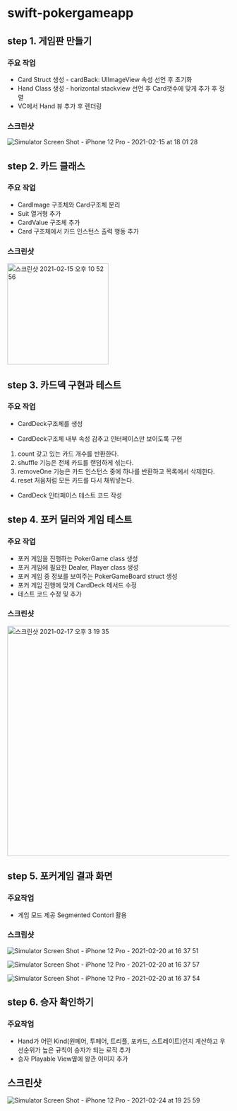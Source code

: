 # swift-pokergameapp

## step 1. 게임판 만들기

### 주요 작업
- Card Struct 생성 - cardBack: UIImageView 속성 선언 후 초기화
- Hand Class 생성 - horizontal stackview 선언 후 Card갯수에 맞게 추가 후 정렬
- VC에서 Hand 뷰 추가 후 렌더링

### 스크린샷

![Simulator Screen Shot - iPhone 12 Pro - 2021-02-15 at 18 01 28](https://user-images.githubusercontent.com/39956881/107926053-920e2c00-6fb8-11eb-8aa2-b8f887a706b0.png)

## step 2. 카드 클래스

### 주요 작업
- CardImage 구조체와 Card구조체 분리
- Suit 열거형 추가
- CardValue 구조체 추가
- Card 구조체에서 카드 인스턴스 출력 행동 추가

### 스크린샷

<img width="229" alt="스크린샷 2021-02-15 오후 10 52 56" src="https://user-images.githubusercontent.com/39956881/107955013-98180300-6fe0-11eb-89a3-29433742a776.png">


## step 3. 카드덱 구현과 테스트

### 주요 작업
- CardDeck구조체를 생성

- CardDeck구조체 내부 속성 감추고 인터페이스만 보이도록 구현
1. count 갖고 있는 카드 개수를 반환한다.
2. shuffle 기능은 전체 카드를 랜덤하게 섞는다.
3. removeOne 기능은 카드 인스턴스 중에 하나를 반환하고 목록에서 삭제한다.
3. reset 처음처럼 모든 카드를 다시 채워넣는다.

- CardDeck 인터페이스 테스트 코드 작성

## step 4. 포커 딜러와 게임 테스트

### 주요 작업
- 포커 게임을 진행하는 PokerGame class 생성
- 포커 게임에 필요한 Dealer, Player class 생성
- 포커 게임 중 정보를 보여주는 PokerGameBoard struct 생성
- 포커 게임 진행에 맞게 CardDeck 메서드 수정
- 테스트 코드 수정 및 추가

### 스크린샷

<img width="520" alt="스크린샷 2021-02-17 오후 3 19 35" src="https://user-images.githubusercontent.com/39956881/108164399-10430d80-7134-11eb-988f-fdfbc54d652f.png">


## step 5. 포커게임 결과 화면

### 주요작업
- 게임 모드 제공 Segmented Contorl  활용

### 스크립샷

![Simulator Screen Shot - iPhone 12 Pro - 2021-02-20 at 16 37 51](https://user-images.githubusercontent.com/39956881/108587957-07537580-739a-11eb-954b-8d6797d3cb43.png)

![Simulator Screen Shot - iPhone 12 Pro - 2021-02-20 at 16 37 57](https://user-images.githubusercontent.com/39956881/108587963-0884a280-739a-11eb-9195-cad602d03024.png)

![Simulator Screen Shot - iPhone 12 Pro - 2021-02-20 at 16 37 54](https://user-images.githubusercontent.com/39956881/108587977-0cb0c000-739a-11eb-8e46-69f1b9ae3784.png)

## step 6. 승자 확인하기

### 주요작업
- Hand가 어떤 Kind(원페어, 투페어, 트리플, 포카드, 스트레이트)인지 계산하고 우선순위가 높은 규칙이 승자가 되는 로직 추가
- 승자 Playable View옆에 왕관 이미지 추가

## 스크린샷

![Simulator Screen Shot - iPhone 12 Pro - 2021-02-24 at 19 25 59](https://user-images.githubusercontent.com/39956881/109105427-448c7e80-7771-11eb-81d0-b564220da470.png)

